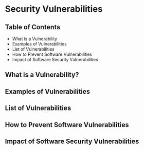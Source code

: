 #  Security Vulnerabilities

## Table of Contents
- What is a Vulnerability
- Examples of Vulnerabilities
- List of Vulnerabilities
- How to Prevent Software Vulnerabilities
- Impact of Software Security Vulnerabilities


## What is a Vulnerability?

## Examples of Vulnerabilities

## List of Vulnerabilities

## How to Prevent Software Vulnerabilities

## Impact of Software Security Vulnerabilities
